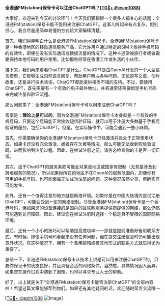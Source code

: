 **全港通FM(station)保号卡可以注册ChatGPT吗？[[TG💪+ @esim1088](https://t.me/s/esim1088)]**

大家好，欢迎来到今天的讨论环节！今天我们要聊聊一个很多人都关心的话题：全港通FM(station)保号卡能不能用来注册ChatGPT。这事儿听起来有点复杂，但别担心，我会尽量用简单易懂的方式给大家解释清楚。

首先，咱们得弄明白什么是全港通FM(station)保号卡。全港通FM(station)保号卡是一种香港地区的移动通信服务产品，它允许用户通过特定的SIM卡维持手机号码的有效性，即使在没有实际通话或数据流量的情况下。这种卡通常被旅行者或者需要保持本地号码的用户使用，比如那些经常在香港工作或生活的小伙伴。

接下来，我们再来看看ChatGPT是什么。ChatGPT是由OpenAI开发的一个大型语言模型，它能够生成自然语言回复，帮助用户解决各种问题。无论是写文章、创作故事，还是进行技术咨询，ChatGPT都能提供相当不错的支持。不过，要使用ChatGPT，首先需要有一个有效的电子邮件地址，并且通常还需要绑定手机号码来完成注册和验证流程。

那么问题来了：全港通FM(station)保号卡可以用来注册ChatGPT吗？

答案是：**理论上是可以的**。因为全港通FM(station)保号卡本身就是一个有效的手机号码，只要这个号码能正常接收短信验证码，就可以用于注册大多数基于手机号验证的服务，包括ChatGPT。但是，在实际操作中，可能会遇到一些小麻烦。

首先，你需要确保你的全港通FM(station)保号卡已经激活并且处于正常使用状态。如果卡还没有完全激活，或者存在欠费等情况，那么可能无法收到短信验证码，进而影响到注册过程。因此，在尝试注册之前，请务必检查你的卡是否一切正常。

其次，由于ChatGPT的服务条款可能会对某些地区或国家有限制（尤其是涉及到跨境服务的情况），所以如果你所在的地区不在OpenAI的服务范围内，即便你有可用的手机号码，也可能面临无法成功注册的问题。这种情况虽然少见，但确实有可能发生。

此外，还有一个值得注意的地方就是网络环境。如果你是在中国大陆境内尝试注册ChatGPT，可能会受到一定的网络限制。尽管全港通FM(station)保号卡是一个香港号码，但如果您的设备连接的是国内的互联网服务提供商提供的网络，那么仍然可能遇到访问障碍。因此，建议您在尝试注册时选择一个稳定且不受限的国际网络环境。

最后，还有一个小小的技巧可以帮助提高成功率——那就是提前准备好备用联系方式。有时候，即便手机号码看起来没有任何问题，但在提交注册信息时仍可能出现意外状况。在这种情况下，拥有一个备用邮箱或者其他形式的联系方式就显得尤为重要了。

总结一下，全港通FM(station)保号卡从技术上讲是可以用来注册ChatGPT的，只要你保证卡的状态良好，并且具备合适的网络条件。当然啦，具体情况因人而异，如果您在操作过程中遇到了困难，也可以寻求专业人士的帮助。

好了，以上就是关于“全港通FM(station)保号卡能否注册ChatGPT”的全部内容啦！希望这篇文章能够帮到你们。如果还有其他疑问的话，欢迎随时留言交流哦～

[[TG💪+ @esim1088](https://t.me/s/esim1088) ![Image](https://i.postimg.cc/4NQfJmqS/Snipaste-2025-05-13-00-14-12.png)]